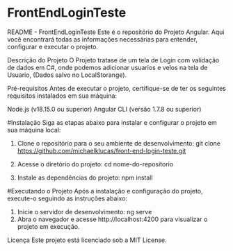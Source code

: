# FrontEndLoginTeste

README - FrontEndLoginTeste
  Este é o repositório do Projeto Angular. Aqui você encontrará todas as informações necessárias para entender, configurar e executar o projeto.

Descrição do Projeto
  O Projeto tratase de um tela de Login com validação de dados em C#, onde podemos adicionar usuarios e velos na tela de Usuario, (Dados salvo no LocalStorange).

Pré-requisitos
  Antes de executar o projeto, certifique-se de ter os seguintes requisitos instalados em sua máquina:

Node.js (v18.15.0 ou superior)
Angular CLI (versão 1.7.8 ou superior)

#Instalação
Siga as etapas abaixo para instalar e configurar o projeto em sua máquina local:

1. Clone o repositório para o seu ambiente de desenvolvimento:
  git clone https://github.com/michaelklucas/front-end-login-teste.git

2. Acesse o diretório do projeto:
  cd nome-do-repositorio

3. Instale as dependências do projeto:
  npm install

#Executando o Projeto
  Após a instalação e configuração do projeto, execute-o seguindo as instruções abaixo:

1. Inicie o servidor de desenvolvimento:
  ng serve
2. Abra o navegador e acesse http://localhost:4200 para visualizar o projeto em execução.

Licença
Este projeto está licenciado sob a MIT License.
